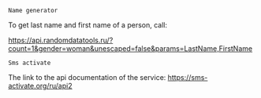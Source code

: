 ```Name generator```

To get last name and first name of a person, call:

https://api.randomdatatools.ru/?count=1&gender=woman&unescaped=false&params=LastName,FirstName

```Sms activate```

The link to the api documentation of the service:
https://sms-activate.org/ru/api2